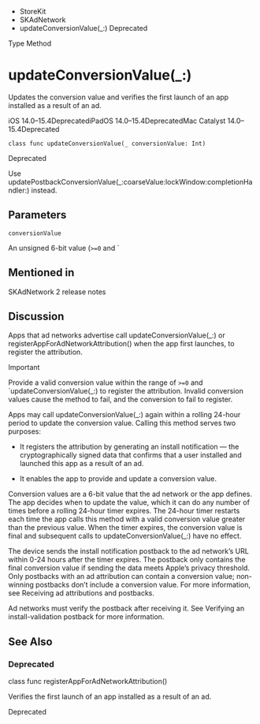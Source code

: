 

- StoreKit
- SKAdNetwork
-  updateConversionValue(\_:) Deprecated

Type Method

# updateConversionValue(\_:)

Updates the conversion value and verifies the first launch of an app installed as a result of an ad.

iOS 14.0–15.4DeprecatediPadOS 14.0–15.4DeprecatedMac Catalyst 14.0–15.4Deprecated

``` source
class func updateConversionValue(_ conversionValue: Int)
```

Deprecated

Use updatePostbackConversionValue(_:coarseValue:lockWindow:completionHandler:) instead.

## Parameters 

`conversionValue`  

An unsigned 6-bit value (`>=0` and `

## Mentioned in 

SKAdNetwork 2 release notes

## Discussion

Apps that ad networks advertise call updateConversionValue(_:) or registerAppForAdNetworkAttribution() when the app first launches, to register the attribution.

Important

Provide a valid conversion value within the range of `>=0` and `updateConversionValue(_:) to register the attribution. Invalid conversion values cause the method to fail, and the conversion to fail to register.

Apps may call updateConversionValue(_:) again within a rolling 24-hour period to update the conversion value. Calling this method serves two purposes:

- It registers the attribution by generating an install notification — the cryptographically signed data that confirms that a user installed and launched this app as a result of an ad.

- It enables the app to provide and update a conversion value.

Conversion values are a 6-bit value that the ad network or the app defines. The app decides when to update the value, which it can do any number of times before a rolling 24-hour timer expires. The 24-hour timer restarts each time the app calls this method with a valid conversion value greater than the previous value. When the timer expires, the conversion value is final and subsequent calls to updateConversionValue(_:) have no effect.

The device sends the install notification postback to the ad network’s URL within 0-24 hours after the timer expires. The postback only contains the final conversion value if sending the data meets Apple’s privacy threshold. Only postbacks with an ad attribution can contain a conversion value; non-winning postbacks don’t include a conversion value. For more information, see Receiving ad attributions and postbacks.

Ad networks must verify the postback after receiving it. See Verifying an install-validation postback for more information.

## See Also

### Deprecated

class func registerAppForAdNetworkAttribution()

Verifies the first launch of an app installed as a result of an ad.

Deprecated

